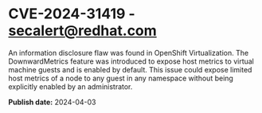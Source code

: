 # CVE-2024-31419 - secalert@redhat.com

An information disclosure flaw was found in OpenShift Virtualization. The DownwardMetrics feature was introduced to expose host metrics to virtual machine guests and is enabled by default. This issue could expose limited host metrics of a node to any guest in any namespace without being explicitly enabled by an administrator.

**Publish date:** 2024-04-03
